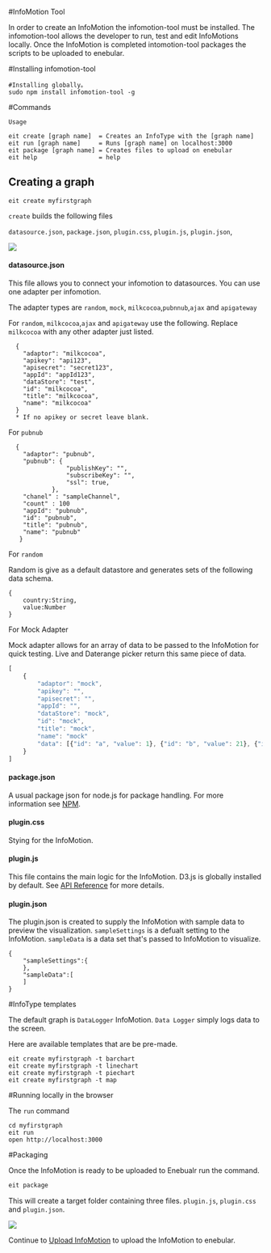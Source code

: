 #InfoMotion Tool

In order to create an InfoMotion the infomotion-tool must be installed. 
The infomotion-tool allows the developer to run, test and edit InfoMotions locally. Once the InfoMotion is completed intomotion-tool packages the scripts to be uploaded to enebular. 
 
#Installing infomotion-tool 

```
#Installing globally。
sudo npm install infomotion-tool -g 
```

#Commands 

```
Usage

eit create [graph name]  = Creates an InfoType with the [graph name] 
eit run [graph name]     = Runs [graph name] on localhost:3000 
eit package [graph name] = Creates files to upload on enebular 
eit help                 = help 
```

Creating a graph
-----

```
eit create myfirstgraph
```

`create` builds the following files

`datasource.json`,
`package.json`,
`plugin.css`,
`plugin.js`,
`plugin.json`,

![](/_asset/images/enebular-developers-about-infomotion-files.png) 
 
#### datasource.json 

This file allows you to connect your infomotion to datasources. 
You can use one adapter per infomotion. 

The adapter types are 
`random`, `mock`, `milkcocoa`,`pubnnub`,`ajax` and `apigateway` 

For `random`, `milkcocoa`,`ajax` and `apigateway` use the following. 
Replace `milkcocoa` with any other adapter just listed. 

```
  {
    "adaptor": "milkcocoa",
    "apikey": "api123",
    "apisecret": "secret123",
    "appId": "appId123",
    "dataStore": "test",
    "id": "milkcocoa",
    "title": "milkcocoa",
    "name": "milkcocoa"
  }
  * If no apikey or secret leave blank.
```

For `pubnub` 

```
  {
    "adaptor": "pubnub",
    "pubnub": {
                "publishKey": "",
                "subscribeKey": "",
                "ssl": true,
            },
    "chanel" : "sampleChannel",
    "count" : 100
    "appId": "pubnub",
    "id": "pubnub",
    "title": "pubnub",
    "name": "pubnub"
   }        
```

For `random`

Random is give as a default datastore and generates sets of the following data schema.

```
{
	country:String,
	value:Number
}
```

For Mock Adapter 

Mock adapter allows for an array of data to be passed to the InfoMotion 
for quick testing. Live and Daterange picker return this same piece of data. 

```javascript
[
    {
        "adaptor": "mock",
        "apikey": "",
        "apisecret": "",
        "appId": "",
        "dataStore": "mock",
        "id": "mock",
        "title": "mock",
        "name": "mock"
        "data": [{"id": "a", "value": 1}, {"id": "b", "value": 21}, {"id": "c", "value": 512}]
    }
]
```

#### package.json 

A usual package json for node.js for package handling. 
For more information see [NPM](https://docs.npmjs.com/files/package.json). 

#### plugin.css 

Stying for the InfoMotion. 

#### plugin.js 

This file contains the main logic for the InfoMotion. 
D3.js is globally installed by default. 
See [API Reference](/en/InfoMotion/APIReference) for more details. 

#### plugin.json 

The plugin.json is created to supply the InfoMotion with sample data to preview the visualization. 
`sampleSettings` is a defualt setting to the InfoMotion. 
`sampleData` is a data set that's passed to InfoMotion to visualize. 

``` 
{
	"sampleSettings":{
	},
	"sampleData":[
	]
}
```

#InfoType templates 

The default graph is `DataLogger` InfoMotion. 
`Data Logger` simply logs data to the screen. 

Here are available templates that are be pre-made. 

``` 
eit create myfirstgraph -t barchart 
eit create myfirstgraph -t linechart 
eit create myfirstgraph -t piechart 
eit create myfirstgraph -t map 
```

#Running locally in the browser 

The `run` command 

``` 
cd myfirstgraph 
eit run 
open http://localhost:3000 
``` 

#Packaging 

Once the InfoMotion is ready to be uploaded to Enebualr run the command. 

```bash 
eit package 
``` 

This will create a target folder containing three files.
`plugin.js`, `plugin.css` and `plugin.json`.

![](/_asset/images/enebular-developers-build.png)

Continue to [Upload InfoMotion]() to upload the InfoMotion to enebular.
